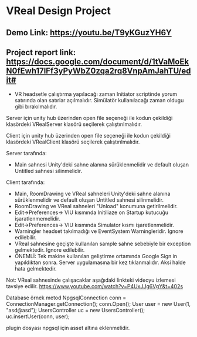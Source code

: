 # VReal Design Project
## Demo Link: https://youtu.be/T9yKGuzYH6Y  
## Project report link: https://docs.google.com/document/d/1tVaMoEkN0fEwh17lFf3yPyWbZ0zqa2rq8VnpAmJahTU/edit#

* VR headsetle çalıştırma yapılacağı zaman Initiator scriptinde yorum satırında olan satırlar açılmalıdır. Simülatör kullanılacağı zaman oldugu gibi bırakılmalıdır.


Server için  unity hub üzerinden open file seçeneği ile kodun çekildiği klasördeki VRealServer klasörü seçilerek çalıştırılmalıdır.

Client için  unity hub üzerinden open file seçeneği ile kodun çekildiği klasördeki VRealClient klasörü seçilerek çalıştırılmalıdır.

Server tarafında:
* Main sahnesi Unity'deki sahne alanına sürüklenmelidir ve default oluşan Untitled sahnesi silinmelidir.

Client tarafında:
* Main, RoomDrawing ve VReal sahneleri Unity'deki sahne alanına sürüklenmelidir ve default oluşan Untitled sahnesi silinmelidir.
* RoomDrawing ve VReal sahneleri "Unload" konumuna getirilmelidir.
* Edit->Preferences-> VIU kısmında Initiliaze on Startup kutucuğu işaratlenmemelidir.
* Edit->Preferences-> VIU kısmında Simulator kısmı işaretlenmelidir.
* Warningler headset takılmadığı ve EventSystem Warningleridir. Ignore edilebilir.
* VReal sahnesine geçişte kullanılan sample sahne sebebiyle bir exception gelmektedir. Ignore edilebilir.
* ÖNEMLİ: Tek makine kullanılan geliştirme ortamında Google Sign in yapıldıktan sonra. Server uygulamasına bir kez tıklanmalıdır. Aksi halde hata gelmektedir.

Not: VReal sahnesinde çalışacaklar aşağıdaki linkteki videoyu izlemesi tavsiye edilir.
	https://www.youtube.com/watch?v=P4UxJJg6VgY&t=402s

Database örnek metod
 NpgsqlConnection conn = ConnectionManager.getConnection();
        conn.Open();
        User user = new User(1, "asd@asd");
        UsersController uc = new UsersController();
        uc.insertUser(conn, user);

plugin dosyası npgsql için asset altına eklenmelidir.

